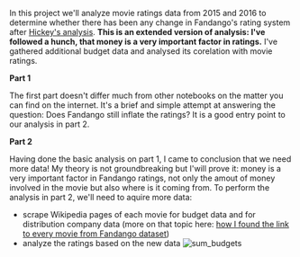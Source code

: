 In this project we'll analyze movie ratings data from 2015 and 2016 to determine whether there has been any change in Fandango's rating 
system after [Hickey's analysis](https://fivethirtyeight.com/features/fandango-movies-ratings/). **This is an extended version of analysis:
I've followed a hunch, that money is a very important factor in ratings.** I've gathered additional budget data and analysed its corelation 
with movie ratings.

**Part 1**

The first part doesn't differ much from other notebooks on the matter you can find on the internet. It's a brief and simple attempt at answering the question: Does Fandango still inflate the ratings? It is a good entry point to our analysis in part 2.

**Part 2**

Having done the basic analysis on part 1, I came to conclusion that we need more data! My theory is not groundbreaking but I'will prove it: money is a very important factor in Fandango ratings, not only the amout of money involved in the movie but also where is it coming from. To perform the analysis in part 2, we'll need to aquire more data:
* scrape Wikipedia pages of each movie for budget data and for distribution company data (more on that topic here: [how I found the link to every movie from Fandango dataset](https://github.com/grumpyclimber/portfolio/tree/main/other/wiki_scrape))
* analyze the ratings based on the new data
![sum_budgets](https://user-images.githubusercontent.com/87883118/144156554-16fb6774-b951-4ab5-aaee-f0733f525030.png)
